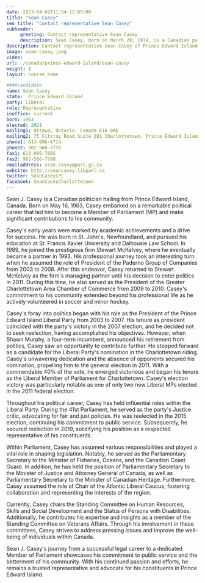 ```yaml
---
date: 2023-04-02T11:54:12-05:00
title: "Sean Casey"
seo_title: "contact representative Sean Casey"
subheader:
     greeting: Contact representative Sean Casey
     description: Sean Casey, born on March 28, 1974, is a Canadian politician currently serving as a Member of Parliament for the riding of Prince Edward Island in the House of Commons of Canada. She has been representing the New Democratic Party since 2021.
description: Contact representative Sean Casey of Prince Edward Island. Contact information for Sean Casey includes email address, phone number, and mailing address.
image: sean-casey.jpeg
video:
url:  /canada/prince-edward-island/sean-casey
weight: 1
layout: course_home

####candidate
name: Sean Casey
state:	Prince Edward Island
party: Liberal
role: Representative
inoffice: current
born: 1963
elected: 2021
mailing1: Ottawa, Ontario, Canada K1A 0A6
mailing2: 75 Fitzroy Road Suite 201 Charlottetown, Prince Edward Island C1A 1R6
phone1: 613-996-4714
phone2: 902-566-7770
fax1: 613-995-7685
fax2: 902-566-7780
emailaddress: sean.casey@parl.gc.ca
website: http://seancasey.libparl.ca
twitter: SeanCaseyLPC
facebook: SeanCaseyCharlottetown
---
```


Sean J. Casey is a Canadian politician hailing from Prince Edward Island, Canada. Born on May 16, 1963, Casey embarked on a remarkable political career that led him to become a Member of Parliament (MP) and make significant contributions to his community.

Casey's early years were marked by academic achievements and a drive for success. He was born in St. John's, Newfoundland, and pursued his education at St. Francis Xavier University and Dalhousie Law School. In 1989, he joined the prestigious firm Stewart McKelvey, where he eventually became a partner in 1993. His professional journey took an interesting turn when he assumed the role of President of the Paderno Group of Companies from 2003 to 2008. After this endeavor, Casey returned to Stewart McKelvey as the firm's managing partner until his decision to enter politics in 2011. During this time, he also served as the President of the Greater Charlottetown Area Chamber of Commerce from 2009 to 2010. Casey's commitment to his community extended beyond his professional life as he actively volunteered in soccer and minor hockey.

Casey's foray into politics began with his role as the President of the Prince Edward Island Liberal Party from 2003 to 2007. His tenure as president coincided with the party's victory in the 2007 election, and he decided not to seek reelection, having accomplished his objectives. However, when Shawn Murphy, a four-term incumbent, announced his retirement from politics, Casey saw an opportunity to contribute further. He stepped forward as a candidate for the Liberal Party's nomination in the Charlottetown riding. Casey's unwavering dedication and the absence of opponents secured his nomination, propelling him to the general election in 2011. With a commendable 40% of the vote, he emerged victorious and began his tenure as the Liberal Member of Parliament for Charlottetown. Casey's election victory was particularly notable as one of only two new Liberal MPs elected in the 2011 federal election.

Throughout his political career, Casey has held influential roles within the Liberal Party. During the 41st Parliament, he served as the party's Justice critic, advocating for fair and just policies. He was reelected in the 2015 election, continuing his commitment to public service. Subsequently, he secured reelection in 2019, solidifying his position as a respected representative of his constituents.

Within Parliament, Casey has assumed various responsibilities and played a vital role in shaping legislation. Notably, he served as the Parliamentary Secretary to the Minister of Fisheries, Oceans, and the Canadian Coast Guard. In addition, he has held the position of Parliamentary Secretary to the Minister of Justice and Attorney General of Canada, as well as Parliamentary Secretary to the Minister of Canadian Heritage. Furthermore, Casey assumed the role of Chair of the Atlantic Liberal Caucus, fostering collaboration and representing the interests of the region.

Currently, Casey chairs the Standing Committee on Human Resources, Skills and Social Development and the Status of Persons with Disabilities. Additionally, he contributes his expertise and insights as a member of the Standing Committee on Veterans Affairs. Through his involvement in these committees, Casey strives to address pressing issues and improve the well-being of individuals within Canada.

Sean J. Casey's journey from a successful legal career to a dedicated Member of Parliament showcases his commitment to public service and the betterment of his community. With his continued passion and efforts, he remains a trusted representative and advocate for his constituents in Prince Edward Island.
